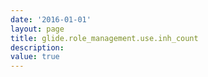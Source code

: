 ```yaml
---
date: '2016-01-01'
layout: page
title: glide.role_management.use.inh_count
description:  
value: true
---
```

